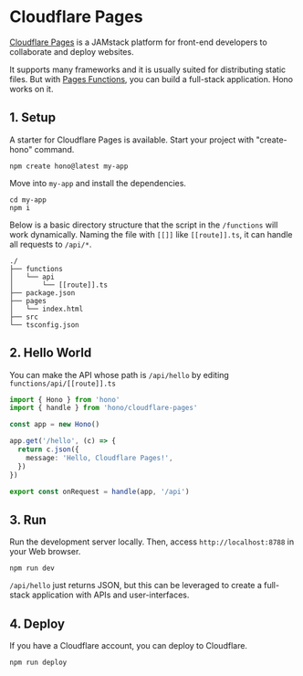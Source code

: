 # Cloudflare Pages

[Cloudflare Pages](https://pages.cloudflare.com) is a JAMstack platform for front-end developers to collaborate and deploy websites.

It supports many frameworks and it is usually suited for distributing static files.
But with [Pages Functions](https://developers.cloudflare.com/pages/platform/functions/), you can build a full-stack application.
Hono works on it.

## 1. Setup

A starter for Cloudflare Pages is available.
Start your project with "create-hono" command.

```
npm create hono@latest my-app
```

Move into `my-app` and install the dependencies.

```
cd my-app
npm i
```

Below is a basic directory structure that the script in the `/functions` will work dynamically.
Naming the file with `[[]]` like `[[route]].ts`, it can handle all requests to `/api/*`.

```
./
├── functions
│   └── api
│       └── [[route]].ts
├── package.json
├── pages
│   └── index.html
├── src
└── tsconfig.json
```

## 2. Hello World

You can make the API whose path is `/api/hello` by editing `functions/api/[[route]].ts`

```ts
import { Hono } from 'hono'
import { handle } from 'hono/cloudflare-pages'

const app = new Hono()

app.get('/hello', (c) => {
  return c.json({
    message: 'Hello, Cloudflare Pages!',
  })
})

export const onRequest = handle(app, '/api')
```

## 3. Run

Run the development server locally. Then, access `http://localhost:8788` in your Web browser.

```
npm run dev
```

`/api/hello` just returns JSON, but this can be leveraged to create a full-stack application with APIs and user-interfaces.

## 4. Deploy

If you have a Cloudflare account, you can deploy to Cloudflare.

```
npm run deploy
```

